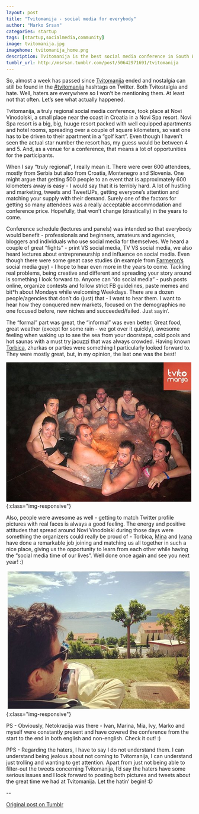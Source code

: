 ```yaml
---
layout: post
title: "Tvitomanija - social media for everybody"
author: "Marko Srsan"
categories: startup
tags: [startup,socialmedia,community]
image: tvitomanija.jpg
imagehome: tvitomanija_home.png
description: Tvitomanija is the best social media conference in South East Europe that gathered social media geeks across the region.
tumblr_url: http://msrsan.tumblr.com/post/50642971691/tvitomanija
---
```

So, almost a week has passed since [Tvitomanija](http://www.tvitomanija.me/) ended and nostalgia can still be found in the [#tvitomanija](https://twitter.com/search?f=tweets&q=tvitomanija&src=typd) hashtags on Twitter. Both Tvitostalgia and hate. Well, haters are everywhere so I won’t be mentioning them. At least not that often. Let’s see what actually happened.

Tvitomanija, a truly regional social media conference, took place at Novi Vinodolski, a small place near the coast in Croatia in a Novi Spa resort. Novi Spa resort is a big, big, huuge resort packed with well equipped apartments and hotel rooms, spreading over a couple of square kilometers, so vast one has to be driven to their apartment in a “golf kart”. Even though I haven’t seen the actual star number the resort has, my guess would be between 4 and 5. And, as a venue for a conference, that means a lot of opportunities for the participants. 

When I say “truly regional”, I really mean it. There were over 600 attendees, mostly from Serbia but also from Croatia, Montenegro and Slovenia. One might argue that getting 500 people to an event that is approximately 600 kilometers away is easy - I would say that it is terribly hard. A lot of hustling and marketing, tweets and TweetUPs, getting everyone’s attention and matching your supply with their demand. Surely one of the factors for getting so many attendees was a really acceptable accommodation and conference price. Hopefully, that won’t change (drastically) in the years to come. 

Conference schedule (lectures and panels) was intended so that everybody would benefit - professionals and beginners, amateurs and agencies, bloggers and individuals who use social media for themselves. We heard a couple of great “fights” - print VS social media, TV VS social media, we also heard lectures about entrepreneurship and influence on social media. Even though there were some great case studies (in example from [Farmeron’s](http://www.farmeron.com/) social media guy) - I hope to hear even more in the years to come. Tackling real problems, being creative and different and spreading your story around is something I look forward to. Anyone can “do social media” - push posts online, organize contests and follow strict FB guidelines, paste memes and bit*h about Mondays while welcoming Weekdays. There are a dozen people/agencies that don’t do (just) that - I want to hear them. I want to hear how they conquered new markets, focused on the demographics no one focused before, new niches and succeeded/failed. Just sayin’.

The “formal” part was great, the “informal” was even better. Great food, great weather (except for some rain - we got over it quickly), awesome feeling when waking up to see the sea from your doorsteps, cold pools and hot saunas with a must try jacuzzi that was always crowded. Having known [Torbica](https://twitter.com/torbica), zhurkas or parties were something I particularly looked forward to. They were mostly great, but, in my opinion, the last one was the best! 

![Squeezed](../assets/img/tvitomanija2.jpg){:class="img-responsive"}

Also, people were awesome as well - getting to match Twitter profile pictures with real faces is always a good feeling. The energy and positive attitudes that spread around Novi Vinodolski during those days were something the organizers could really be proud of - Torbica, [Mina](https://twitter.com/Mina_fu) and [Ivana](https://twitter.com/IDrecun) have done a remarkable job joining and matching us all together in such a nice place, giving us the opportunity to learn from each other while having the “social media time of our lives”. Well done once again and see you next year! :)

![Chillin'](../assets/img/tvitomanija3.jpg){:class="img-responsive"}

PS - Obviously, Netokracija was there - Ivan, Marina, Mia, Ivy, Marko and myself were constantly present and have covered the conference from the start to the end in both english and non-english. Check it out! :)

PPS - Regarding the haters, I have to say I do not understand them. I can understand being jealous about not coming to Tvitomanija, I can understand just trolling and wanting to get attention. Apart from just not being able to filter-out the tweets concerning Tvitomanija, I’d say the haters have some serious issues and I look forward to posting both pictures and tweets about the great time we had at Tvitomanija. Let the hatin’ begin! :D  

--

[Original post on Tumblr](http://msrsan.tumblr.com/post/50642971691/tvitomanija)
